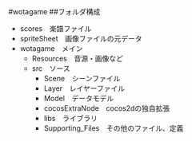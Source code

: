 #wotagame
##フォルダ構成
- scores　楽譜ファイル
- spriteSheet　画像ファイルの元データ
- wotagame　メイン
  - Resources　音源・画像など
  - src　ソース
    - Scene　シーンファイル
    - Layer　レイヤーファイル
    - Model　データモデル
    - cocosExtraNode　cocos2dの独自拡張
    - libs　ライブラリ
    - Supporting_Files　その他のファイル、定義

